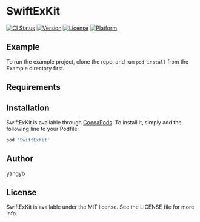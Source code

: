 # SwiftExKit

[![CI Status](https://img.shields.io/travis/yangyb/SwiftExKit.svg?style=flat)](https://travis-ci.org/yangyb/SwiftExKit)
[![Version](https://img.shields.io/cocoapods/v/SwiftExKit.svg?style=flat)](https://cocoapods.org/pods/SwiftExKit)
[![License](https://img.shields.io/cocoapods/l/SwiftExKit.svg?style=flat)](https://cocoapods.org/pods/SwiftExKit)
[![Platform](https://img.shields.io/cocoapods/p/SwiftExKit.svg?style=flat)](https://cocoapods.org/pods/SwiftExKit)

## Example

To run the example project, clone the repo, and run `pod install` from the Example directory first.

## Requirements

## Installation

SwiftExKit is available through [CocoaPods](https://cocoapods.org). To install
it, simply add the following line to your Podfile:

```ruby
pod 'SwiftExKit'
```

## Author

yangyb

## License

SwiftExKit is available under the MIT license. See the LICENSE file for more info.
